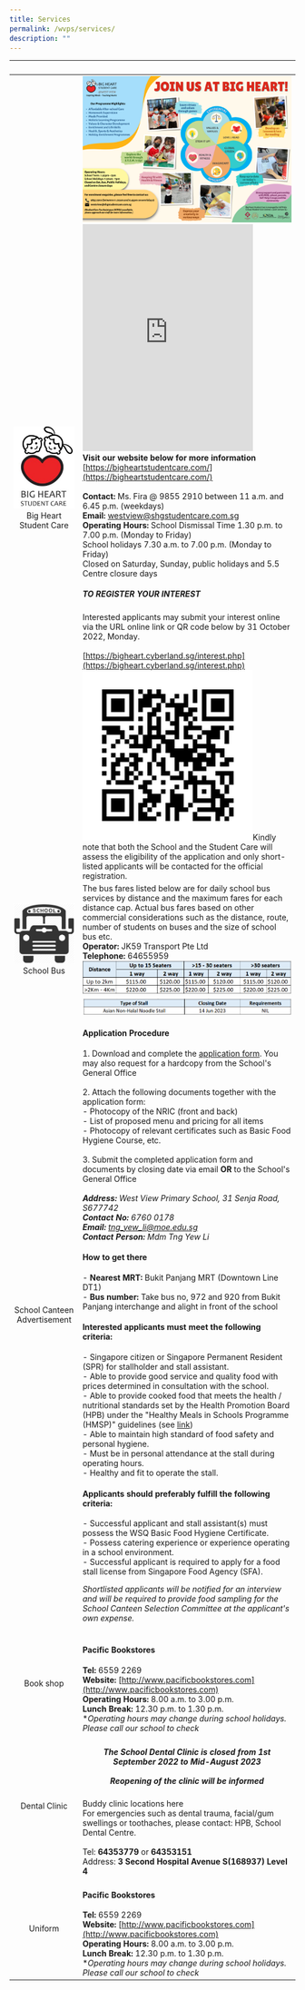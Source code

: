 ```yaml
---
title: Services
permalink: /wvps/services/
description: ""
---
```

|&nbsp;|&nbsp;|
|:----------:|----------|
|![Big heart student care logo](/images/logo.jpeg)Big Heart Student Care|![Information of Big Heart Student Care centre](/images/West%20View%20SCC%20Info.png)<br><iframe width="560" height="315" src="https://www.youtube.com/embed/Do4hSWR8s4o" title="YouTube video player" frameborder="0" allow="accelerometer; autoplay; clipboard-write; encrypted-media; gyroscope; picture-in-picture" allowfullscreen="" style="margin: 0px; outline: 0px; padding: 0px; width:auto; height: 400px;"></iframe><br>**Visit our website below for more information**<br>[https://bigheartstudentcare.com/](https://bigheartstudentcare.com/)<br><br>**Contact:** Ms. Fira @ 9855 2910 between 11 a.m. and 6.45 p.m. (weekdays)<br>**Email:** westview@shgstudentcare.com.sg<br>**Operating Hours:** School Dismissal Time 1.30 p.m. to 7.00 p.m. (Monday to Friday)<br>School holidays 7.30 a.m. to 7.00 p.m. (Monday to Friday)<br>Closed on Saturday, Sunday, public holidays and 5.5 Centre closure days<h5>TO REGISTER YOUR INTEREST</h5>Interested applicants may submit your interest online via the URL online link or QR code below by 31 October 2022, Monday.<br><br>[https://bigheart.cyberland.sg/interest.php](https://bigheart.cyberland.sg/interest.php)<br>![](/images/Services/registration%20qr%20code.png)Kindly note that both the School and the Student Care will assess the eligibility of the application and only short-listed applicants will be contacted for the official registration.|
|![Icon of a school bus](/images/bus.png)School Bus|The bus fares listed below are for daily school bus services by distance and the maximum fares for each distance cap. Actual bus fares based on other commercial considerations such as the distance, route, number of students on buses and the size of school bus etc.<br>**Operator:** JK59 Transport Pte Ltd<br>**Telephone:** 64655959<br>![A table showing the fares for the school bus](/images/Services/school%20bus%20fares.png)|
|School Canteen Advertisement|![](/images/Services/canteen%20adverts.png)<h4>Application Procedure</h4>1. Download and complete the [application form](/files/Services/app_form_for_canteen_stall.pdf). You may also request for a hardcopy from the School's General Office<br><br>2. Attach the following documents together with the application form:<br> - Photocopy of the NRIC (front and back)<br>- List of proposed menu and pricing for all items<br>- Photocopy of relevant certificates such as Basic Food Hygiene Course, etc.<br><br>3. Submit the completed application form and documents by closing date via email **OR** to the School's General Office<br><br><address>**Address:** West View Primary School, 31 Senja Road, S677742</address><address>**Contact No:** 6760 0178</address><address>**Email:** [tng_yew_li@moe.edu.sg](mailto:tng_yew_li@moe.edu.sg)</address><address>**Contact Person:** Mdm Tng Yew Li</address><h4>How to get there</h4>- **Nearest MRT:** Bukit Panjang MRT (Downtown Line DT1)<br>- **Bus number:** Take bus no, 972 and 920 from Bukit Panjang interchange and alight in front of the school<h4>Interested applicants must meet the following criteria:</h4>- Singapore citizen or Singapore Permanent Resident (SPR) for stallholder and stall assistant.<br>- Able to provide good service and quality food with prices determined in consultation with the school.<br>- Able to provide cooked food that meets the health / nutritional standards set by the Health Promotion Board (HPB) under the "Healthy Meals in Schools Programme (HMSP)" guidelines (see [link](https://www.hpb.gov.sg/schools/school-programmes/healthy-meals-in-schools-programme))<br>- Able to maintain high standard of food safety and personal hygiene.<br>- Must be in personal attendance at the stall during operating hours.<br>- Healthy and fit to operate the stall.<h4>Applicants should preferably fulfill the following criteria:</h4>- Successful applicant and stall assistant(s) must possess the WSQ Basic Food Hygiene Certificate.<br>- Possess catering experience or experience operating in a school environment.<br>- Successful applicant is required to apply for a food stall license from Singapore Food Agency (SFA).<p>*Shortlisted applicants will be notified for an interview and will be required to provide food sampling for the School Canteen Selection Committee at the applicant's own expense.*</p>|
|Book shop|<h4>Pacific Bookstores</h4>**Tel:** 6559 2269<br>**Website:** [http://www.pacificbookstores.com](http://www.pacificbookstores.com)<br>**Operating Hours:** 8.00 a.m. to 3.00 p.m.<br>**Lunch Break:** 12.30 p.m. to 1.30 p.m.<br>**Operating hours may change during school holidays. Please call our school to check*|
|Dental Clinic|<h5 style="text-align: center;">The School Dental Clinic is closed from 1st September 2022 to Mid-August 2023<br><br><em>Reopening of the clinic will be informed</em></h5>Buddy clinic locations here<br>For emergencies such as dental trauma, facial/gum swellings or toothaches, please contact: HPB, School Dental Centre.<br><br>Tel: <strong>64353779</strong> or <strong>64353151</strong><br>Address: <strong>3 Second Hospital Avenue S(168937) Level 4</strong>|
|Uniform|<h4>Pacific Bookstores</h4>**Tel:** 6559 2269<br>**Website:** [http://www.pacificbookstores.com](http://www.pacificbookstores.com)<br>**Operating Hours:** 8.00 a.m. to 3.00 p.m.<br>**Lunch Break:** 12.30 p.m. to 1.30 p.m.<br>**Operating hours may change during school holidays. Please call our school to check*|